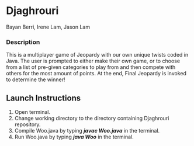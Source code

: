 # Djaghrouri
Bayan Berri, Irene Lam, Jason Lam

### Description
This is a multiplayer game of Jeopardy with our own unique twists coded in Java. The user is prompted to either make their own game, or to choose from a list of pre-given categories to play from and then compete with others for the most amount of points. At the end, Final Jeopardy is invoked to determine the winner!
 
## Launch Instructions
1. Open terminal.
2. Change working directory to the directory containing Djaghrouri repository.
3. Compile Woo.java by typing **_javac Woo.java_** in the terminal.
4. Run Woo.java by typing  **_java Woo_** in the terminal.
